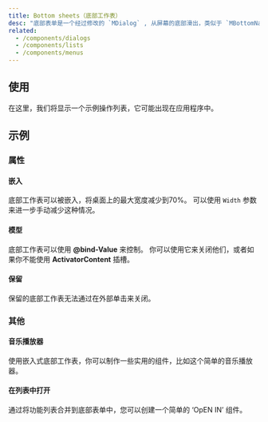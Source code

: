 ```yaml
---
title: Bottom sheets（底部工作表）
desc: "底部表单是一个经过修改的 `MDialog` , 从屏幕的底部滑出，类似于 `MBottomNavigation`。 底部导航组件用于按钮和特定的应用程序级操作，而底部工作表可以包含任何内容。"
related:
  - /components/dialogs
  - /components/lists
  - /components/menus
---
```


## 使用

在这里，我们将显示一个示例操作列表，它可能出现在应用程序中。

<usage name="">

## 示例

### 属性

#### 嵌入

底部工作表可以被嵌入，将桌面上的最大宽度减少到70%。 可以使用 `Width` 参数来进一步手动减少这种情况。

<example file="" />

#### 模型

底部工作表可以使用 **@bind-Value** 来控制。 你可以使用它来关闭他们，或者如果你不能使用 **ActivatorContent** 插槽。

<example file="" />

#### 保留

保留的底部工作表无法通过在外部单击来关闭。

<example file="" />

### 其他

#### 音乐播放器

使用嵌入式底部工作表，你可以制作一些实用的组件，比如这个简单的音乐播放器。

<example file="" />

#### 在列表中打开

通过将功能列表合并到底部表单中，您可以创建一个简单的 ‘OpEN IN’ 组件。

<example file="" />
